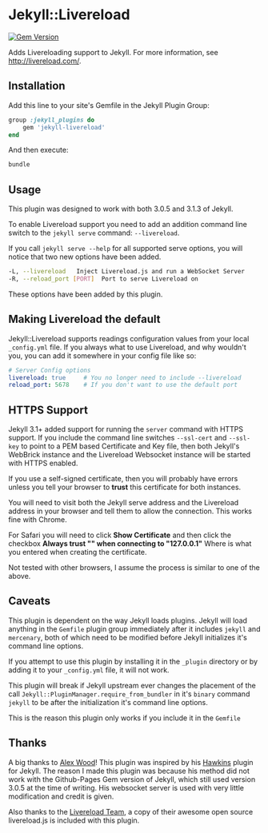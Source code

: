 # Jekyll::Livereload

[![Gem Version](https://badge.fury.io/rb/jekyll-livereload.svg)](https://badge.fury.io/rb/jekyll-livereload)

Adds Livereloading support to Jekyll. For more information, see http://livereload.com/.

## Installation

Add this line to your site's Gemfile in the Jekyll Plugin Group:

```ruby
group :jekyll_plugins do
    gem 'jekyll-livereload'
end
```

And then execute:

```bash
bundle
```

## Usage

This plugin was designed to work with both 3.0.5 and 3.1.3 of Jekyll.

To enable Livereload support you need to add an addition command line switch to the
`jekyll serve` command: `--livereload`.

If you call `jekyll serve --help` for all supported serve options, you will notice
that two new options have been added.

```bash
-L, --livereload   Inject Livereload.js and run a WebSocket Server
-R, --reload_port [PORT]  Port to serve Livereload on
```

These options have been added by this plugin.

## Making Livereload the default

Jekyll::Livereload supports readings configuration values from your local `_config.yml`
file. If you always what to use Livereload, and why wouldn't you, you can add it somewhere
in your config file like so:

```yaml
# Server Config options
livereload: true     # You no longer need to include --livereload
reload_port: 5678    # If you don't want to use the default port
```

## HTTPS Support

Jekyll 3.1+ added support for running the `server` command with HTTPS support.
If you include the command line switches `--ssl-cert` and `--ssl-key` to point to
a PEM based Certificate and Key file, then both Jekyll's WebBrick instance and the
Livereload Websocket instance will be started with HTTPS enabled.

If you use a self-signed certificate, then you will probably have errors unless
you tell your browser to **trust** this certificate for both instances.

You will need to visit both the Jekyll serve address and the Livereload address
in your browser and tell them to allow the connection. This works fine with Chrome.

For Safari you will need to click **Show Certificate** and then click the checkbox
**Always trust "<certificate name>" when connecting to "127.0.0.1"**
Where <certificate name> is what you entered when creating the certificate.

Not tested with other browsers, I assume the process is similar to one of the above.

## Caveats

This plugin is dependent on the way Jekyll loads plugins.
Jekyll will load anything in the `Gemfile` plugin group immediately after it
includes `jekyll` and `mercenary`, both of which need to be modified before
Jekyll initializes it's command line options.

If you attempt to use this plugin by installing it in the `_plugin` directory
or by adding it to your `_config.yml` file, it will not work.

This plugin will break if Jekyll upstream ever changes the placement of the call
`Jekyll::PluginManager.require_from_bundler` in it's `binary` command `jekyll` to
be after the initialization it's command line options.

This is the reason this plugin only works if you include it in the `Gemfile`

## Thanks

A big thanks to [Alex Wood](https://github.com/awood)! This plugin was
inspired by his [Hawkins](https://github.com/awood/hawkins) plugin for Jekyll.
The reason I made this plugin was because his method did not work with the
Github-Pages Gem version of Jekyll, which still used version 3.0.5 at the time
of writing. His websocket server is used with very little modification and
credit is given.

Also thanks to the [Livereload Team](https://github.com/livereload), a copy of
their awesome open source livereload.js is included with this plugin.
